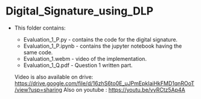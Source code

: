 # Digital_Signature_using_DLP
- This folder contains:
	- Evaluation_1_P.py - contains the code for the digital signature.
	- Evaluation_1_P.ipynb - contains the jupyter notebook having the same code.
	- Evaluation_1.webm - video of the implementation.
	- Evaluation_1_Q.pdf - Question 1 written part.

	Video is also available on drive: https://drive.google.com/file/d/16zhS6to0E_uJPmEpkIaiHkFMD1qnROoT/view?usp=sharing
	Also on youtube : https://youtu.be/vyRCtz5Ap4A 